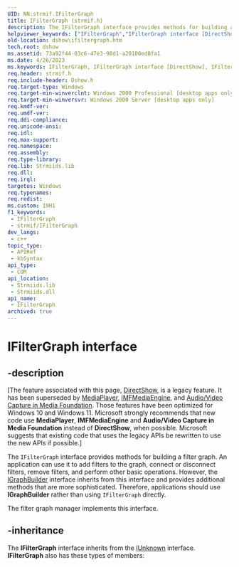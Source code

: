```yaml
---
UID: NN:strmif.IFilterGraph
title: IFilterGraph (strmif.h)
description: The IFilterGraph interface provides methods for building a filter graph.
helpviewer_keywords: ["IFilterGraph","IFilterGraph interface [DirectShow]","IFilterGraph interface [DirectShow]","described","IFilterGraphInterface","dshow.ifiltergraph","strmif/IFilterGraph"]
old-location: dshow\ifiltergraph.htm
tech.root: dshow
ms.assetid: 73a92f44-03c6-47e3-98d1-a20100ed8fa1
ms.date: 4/26/2023
ms.keywords: IFilterGraph, IFilterGraph interface [DirectShow], IFilterGraph interface [DirectShow],described, IFilterGraphInterface, dshow.ifiltergraph, strmif/IFilterGraph
req.header: strmif.h
req.include-header: Dshow.h
req.target-type: Windows
req.target-min-winverclnt: Windows 2000 Professional [desktop apps only]
req.target-min-winversvr: Windows 2000 Server [desktop apps only]
req.kmdf-ver: 
req.umdf-ver: 
req.ddi-compliance: 
req.unicode-ansi: 
req.idl: 
req.max-support: 
req.namespace: 
req.assembly: 
req.type-library: 
req.lib: Strmiids.lib
req.dll: 
req.irql: 
targetos: Windows
req.typenames: 
req.redist: 
ms.custom: 19H1
f1_keywords:
 - IFilterGraph
 - strmif/IFilterGraph
dev_langs:
 - c++
topic_type:
 - APIRef
 - kbSyntax
api_type:
 - COM
api_location:
 - Strmiids.lib
 - Strmiids.dll
api_name:
 - IFilterGraph
archived: true
---
```


# IFilterGraph interface


## -description

\[The feature associated with this page, [DirectShow](/windows/win32/directshow/directshow), is a legacy feature. It has been superseded by [MediaPlayer](/uwp/api/Windows.Media.Playback.MediaPlayer), [IMFMediaEngine](/windows/win32/api/mfmediaengine/nn-mfmediaengine-imfmediaengine), and [Audio/Video Capture in Media Foundation](/windows/win32/medfound/audio-video-capture-in-media-foundation). Those features have been optimized for Windows 10 and Windows 11. Microsoft strongly recommends that new code use **MediaPlayer**, **IMFMediaEngine** and **Audio/Video Capture in Media Foundation** instead of **DirectShow**, when possible. Microsoft suggests that existing code that uses the legacy APIs be rewritten to use the new APIs if possible.\]

The <code>IFilterGraph</code> interface provides methods for building a filter graph. An application can use it to add filters to the graph, connect or disconnect filters, remove filters, and perform other basic operations. However, the <a href="/windows/desktop/api/strmif/nn-strmif-igraphbuilder">IGraphBuilder</a> interface inherits from this interface and provides additional methods that are more sophisticated. Therefore, applications should use <b>IGraphBuilder</b> rather than using <code>IFilterGraph</code> directly.

The filter graph manager implements this interface.

## -inheritance

The <b>IFilterGraph</b> interface inherits from the <a href="/windows/desktop/api/unknwn/nn-unknwn-iunknown">IUnknown</a> interface. <b>IFilterGraph</b> also has these types of members:

